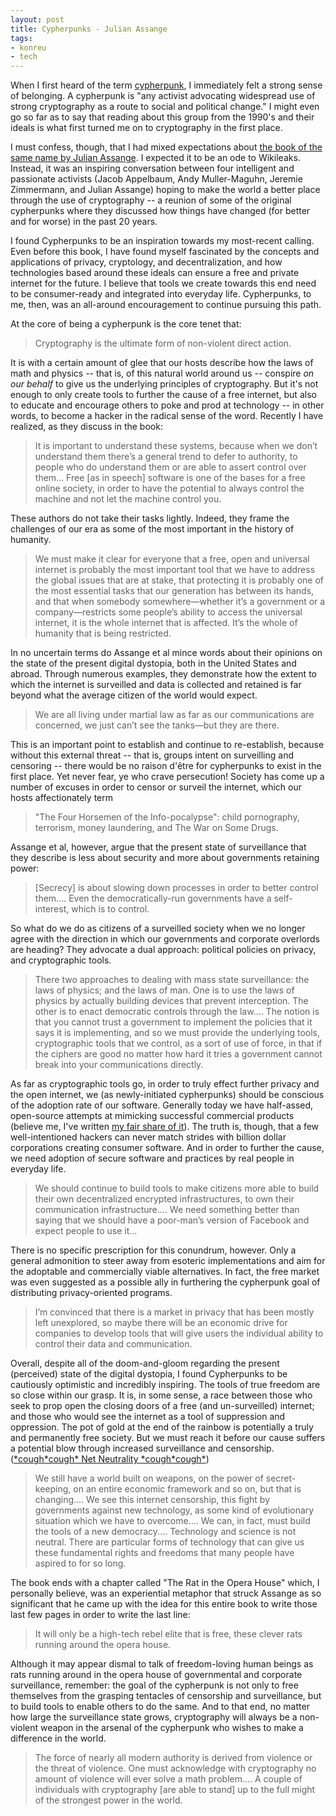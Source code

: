 ```yaml
---
layout: post
title: Cypherpunks - Julian Assange
tags:
- konreu
- tech
---
```

<p>When I first heard of the term <a href="https://en.wikipedia.org/wiki/Cypherpunk">cypherpunk</a>, I immediately felt a strong sense of belonging. A cypherpunk is "any activist advocating widespread use of strong cryptography as a route to social and political change." I might even go so far as to say that reading about this group from the 1990's and their ideals is what first turned me on to cryptography in the first place.</p>

<p>I must confess, though, that I had mixed expectations about <a href="http://www.amazon.com/Cypherpunks-Julian-Assange-ebook/dp/B00AZBI4IO/">the book of the same name by Julian Assange</a>. I expected it to be an ode to Wikileaks. Instead, it was an inspiring conversation between four intelligent and passionate activists (Jacob Appelbaum, Andy Muller-Maguhn, Jeremie Zimmermann, and Julian Assange) hoping to make the world a better place through the use of cryptography -- a reunion of some of the original cypherpunks where they discussed how things have changed (for better and for worse) in the past 20 years.</p>

<p>I found Cypherpunks to be an inspiration towards my most-recent calling. Even before this book, I have found myself fascinated by the concepts and applications of privacy, cryptology, and decentralization, and how technologies based around these ideals can ensure a free and private internet for the future. I believe that tools we create towards this end need to be consumer-ready and integrated into everyday life. Cypherpunks, to me, then, was an all-around encouragement to continue pursuing this path.</p>

<p>At the core of being a cypherpunk is the core tenet that:</p>

<blockquote>Cryptography is the ultimate form of non-violent direct action.</blockquote>

<p>It is with a certain amount of glee that our hosts describe how the laws of math and physics -- that is, of this natural world around us -- conspire <i>on our behalf</i> to give us the underlying principles of cryptography. But it's not enough to only create tools to further the cause of a free internet, but also to educate and encourage others to poke and prod at technology -- in other words, to become a hacker in the radical sense of the word. Recently I have realized, as they discuss in the book:</p>

<blockquote>It is important to understand these systems, because when we don’t understand them there’s a general trend to defer to authority, to people who do understand them or are able to assert control over them... Free [as in speech] software is one of the bases for a free online society, in order to have the potential to always control the machine and not let the machine control you.</blockquote>

<p>These authors do not take their tasks lightly. Indeed, they frame the challenges of our era as some of the most important in the history of humanity.</p>

<blockquote>
We must make it clear for everyone that a free, open and universal internet is probably the most important tool that we have to address the global issues that are at stake, that protecting it is probably one of the most essential tasks that our generation has between its hands, and that when somebody somewhere—whether it’s a government or a company—restricts some people’s ability to access the universal internet, it is the whole internet that is affected. It’s the whole of humanity that is being restricted.
</blockquote>

<p>In no uncertain terms do Assange et al mince words about their opinions on the state of the present digital dystopia, both in the United States and abroad. Through numerous examples, they demonstrate how the extent to which the internet is surveilled and data is collected and retained is far beyond what the average citizen of the world would expect.</p>

<blockquote>
We are all living under martial law as far as our communications are concerned, we just can’t see the tanks—but they are there.
</blockquote>

<p>This is an important point to establish and continue to re-establish, because without this external threat -- that is, groups intent on surveilling and censoring -- there would be no raison d'être for cypherpunks to exist in the first place. Yet never fear, ye who crave persecution! Society has come up a number of excuses in order to censor or surveil the internet, which our hosts affectionately term</p>

<blockquote>"The Four Horsemen of the Info-pocalypse": child pornography, terrorism, money laundering, and The War on Some Drugs.</blockquote>

<p>Assange et al, however, argue that the present state of surveillance that they describe is less about security and more about governments retaining power:</p>

<blockquote>
 [Secrecy] is about slowing down processes in order to better control them.... Even the democratically-run governments have a self-interest, which is to control.
</blockquote>

<p>So what do we do as citizens of a surveilled society when we no longer agree with the direction in which our governments and corporate overlords are heading? They advocate a dual approach: political policies on privacy, and cryptographic tools.</p>

<blockquote>
There two approaches to dealing with mass state surveillance: the laws of physics; and the laws of man. One is to use the laws of physics by actually building devices that prevent interception. The other is to enact democratic controls through the law.... The notion is that you cannot trust a government to implement the policies that it says it is implementing, and so we must provide the underlying tools, cryptographic tools that we control, as a sort of use of force, in that if the ciphers are good no matter how hard it tries a government cannot break into your communications directly.
</blockquote>

<p>As far as cryptographic tools go, in order to truly effect further privacy and the open internet, we (as newly-initiated cypherpunks) should be conscious of the adoption rate of our software. Generally today we have half-assed, open-source attempts at mimicking successful commercial products (believe me, I've written <a href="https://github.com/conroywhitney">my fair share of it</a>). The truth is, though, that a few well-intentioned hackers can never match strides with billion dollar corporations creating consumer software. And in order to further the cause, we need adoption of secure software and practices by real people in everyday life.</p>

<blockquote>
We should continue to build tools to make citizens more able to build their own decentralized encrypted infrastructures, to own their communication infrastructure.... We need something better than saying that we should have a poor-man’s version of Facebook and expect people to use it...
</blockquote>

<p>There is no specific prescription for this conundrum, however. Only a general admonition to steer away from esoteric implementations and aim for the adoptable and commercially viable alternatives. In fact, the free market was even suggested as a possible ally in furthering the cypherpunk goal of distributing privacy-oriented programs.</p>

<blockquote>
I’m convinced that there is a market in privacy that has been mostly left unexplored, so maybe there will be an economic drive for companies to develop tools that will give users the individual ability to control their data and communication.
</blockquote>

<p>Overall, despite all of the doom-and-gloom regarding the present (perceived) state of the digital dystopia, I found Cypherpunks to be cautiously optimistic and incredibly inspiring. The tools of true freedom are so close within our grasp. It is, in some sense, a race between those who seek to prop open the closing doors of a free (and un-surveilled) internet; and those who would see the internet as a tool of suppression and oppression. The pot of gold at the end of the rainbow is potentially a truly and permanently free society. But we must reach it before our cause suffers a potential blow through increased surveillance and censorship. (<a href="http://android.konreu.com/general/i-heart-the-internets-and-so-should-u/">*cough*cough* Net Neutrality *cough*cough*</a>)</p>

<blockquote>
We still have a world built on weapons, on the power of secret-keeping, on an entire economic framework and so on, but that is changing.... We see this internet censorship, this fight by governments against new technology, as some kind of evolutionary situation which we have to overcome.... We can, in fact, must build the tools of a new democracy.... Technology and science is not neutral. There are particular forms of technology that can give us these fundamental rights and freedoms that many people have aspired to for so long.
</blockquote>

<p>The book ends with a chapter called "The Rat in the Opera House" which, I personally believe, was an experiential metaphor that struck Assange as so significant that he came up with the idea for this entire book to write those last few pages in order to write the last line:</p>

<blockquote>
It will only be a high-tech rebel elite that is free, these clever rats running around the opera house.
</blockquote>

<p>Although it may appear dismal to talk of freedom-loving human beings as rats running around in the opera house of governmental and corporate surveillance, remember: the goal of the cypherpunk is not only to free themselves from the grasping tentacles of censorship and surveillance, but to build tools to enable others to do the same. And to that end, no matter how large the surveillance state grows, cryptography will always be a non-violent weapon in the arsenal of the cypherpunk who wishes to make a difference in the world.</p>

<blockquote>
The force of nearly all modern authority is derived from violence or the threat of violence. One must acknowledge with cryptography no amount of violence will ever solve a math problem.... A couple of individuals with cryptography [are able to stand] up to the full might of the strongest power in the world.
</blockquote>
